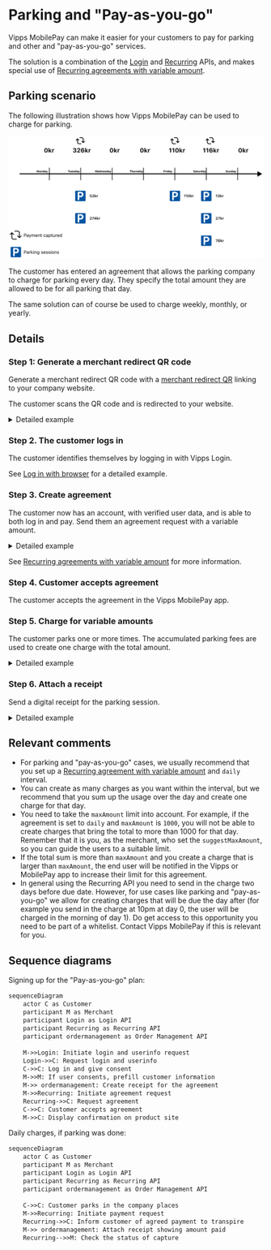<!-- START_METADATA
---
title: 'Vipps MobilePay parking and "Pay-as-you-go" flow'
sidebar_label: 'Parking and "Pay-as-you-go"'
sidebar_position: 90
description: Using Vipps MobilePay in a parking solution
hide_table_of_contents: false
pagination_next: null
pagination_prev: null
---

END_METADATA -->

# Parking and "Pay-as-you-go"

Vipps MobilePay can make it easier for your customers to pay for parking and other and "pay-as-you-go" services.

The solution is a combination of the
[Login](https://developer.vippsmobilepay.com/docs/APIs/login-api) and
[Recurring](https://developer.vippsmobilepay.com/docs/APIs/recurring-api) APIs,
and makes special use of
[Recurring agreements with variable amount](https://developer.vippsmobilepay.com/docs/APIs/recurring-api/vipps-recurring-api#recurring-agreements-with-variable-amount).

## Parking scenario

The following illustration shows how Vipps MobilePay can be used to charge for parking.

![Paying for parking](./images/parking-recurring-flow.png)

The customer has entered an agreement that allows the parking company to charge for
parking every day. They specify the total amount they are allowed to be for all parking that day.

The same solution can of course be used to charge weekly, monthly, or yearly.

## Details

### Step 1: Generate a merchant redirect QR code

Generate a merchant redirect QR code with a
[merchant redirect QR](https://developer.vippsmobilepay.com/docs/APIs/qr-api/vipps-qr-api#merchant-redirect-qr-codes)
linking to your company website.

The customer scans the QR code and is redirected to your website.

<details>
<summary>Detailed example</summary>
<div>

The QR code contains a `Id` that connects it to the taxi where it is located.

Here is an example HTTP POST:

[`POST:/qr/v1/merchant-redirect`](https://developer.vippsmobilepay.com/api/qr/#operation/CreateMerchantRedirectQr)

```json
{
  "id": "company_site",
  "redirectUrl": "https://example.com/myParkingCompany"
}
```

</div>
</details>


### Step 2. The customer logs in

The customer identifies themselves by logging in with Vipps Login.

See [Log in with browser](https://developer.vippsmobilepay.com/docs/APIs/login-api/vipps-login-api-quick-start/#log-in-with-browser) for a detailed example.

### Step 3. Create agreement

The customer now has an account, with verified user data, and is able to both log in and pay.
Send them an agreement request with a variable amount.

<details>
<summary>Detailed example</summary>
<div>

Create an agreement and specify `pricing.type="VARIABLE"`.
Set a `suggestedMaxAmount`. The user can modify this amount later, and that will be set in a `maxAmount` field.

Here is an example HTTP POST:

[`POST:/agreements`](https://developer.vippsmobilepay.com/api/recurring#tag/Agreement-v3-endpoints/operation/DraftAgreementV3)

With body:

```json
{
   "interval": {
      "unit" : "DAY",
      "count": 1
   },
   "pricing": {
      "suggestedMaxAmount": 200000,
      "currency": "NOK",
      "type": "VARIABLE"
   },
   "merchantRedirectUrl": "https://example.com/myParkingCompany",
   "merchantAgreementUrl": "https://example.com/myParkingCompany/agreement-url",
   "phoneNumber": "91234567",
   "productName": "Pay-as-you-go"
}
```

</div>
</details>

See [Recurring agreements with variable amount](https://developer.vippsmobilepay.com/docs/APIs/recurring-api/vipps-recurring-api#recurring-agreements-with-variable-amount) for more information.

### Step 4. Customer accepts agreement

The customer accepts the agreement in the Vipps MobilePay app.

### Step 5. Charge for variable amounts

The customer parks one or more times.
The accumulated parking fees are used to create one charge with the total amount.

<details>
<summary>Detailed example</summary>
<div>

The amount of the charge/charges in the interval cannot be higher than the `suggestedMaxAmount` or `maxAmount` field, depending on which is highest.

Here is an example HTTP POST:

[POST:/recurring/v3/agreements/{agreementId}/charges](https://developer.vippsmobilepay.com/api/recurring/#tag/Charge-v3-endpoints/operation/CreateChargeV3)

With body:

```json
{
  "amount": 32600,
  "transactionType": "DIRECT_CAPTURE",
  "description": "Parking on Tuesday.",
  "due": "2025-08-08",
  "retryDays": 0
}
```

</div>
</details>

### Step 6. Attach a receipt

Send a digital receipt for the parking session.

<details>
<summary>Detailed example</summary>
<div>


Here is an example HTTP POST:

[`POST:/order-management/v2/{paymentType}/receipts/{orderId}`](https://developer.vippsmobilepay.com/api/order-management/#operation/postReceiptV2)

Use `recurring` for recurring payments.
For `orderId`, use the `chargeId` of the charge.

Body:

```json
{
  "orderLines": [
    {
        "name": "parking",
        "id": "line_item_1",
        "totalAmount": 5200,
        "totalAmountExcludingTax": 3900,
        "totalTaxAmount": 1300,
        "taxPercentage": 25,
      },
    {
        "name": "parking",
        "id": "line_item_1",
        "totalAmount": 27400,
        "totalAmountExcludingTax": 20550,
        "totalTaxAmount": 6850,
        "taxPercentage": 25,
      },
    },
  ],
  "bottomLine": {
    "currency": "NOK",
    "posId": "parking_lot_012"
  }
}

```

</div>
</details>


## Relevant comments

* For parking and "pay-as-you-go" cases, we usually recommend that you set up a
  [Recurring agreement with variable amount](https://developer.vippsmobilepay.com/docs/APIs/recurring-api/vipps-recurring-api#recurring-agreements-with-variable-amount)
  and `daily` interval.
* You can create as many charges as you want within the interval, but we recommend that you
  sum up the usage over the day and create one charge for that day.
* You need to take the `maxAmount` limit into account. For example, if the agreement is set to `daily`
  and `maxAmount` is `1000`, you will not be able to create charges that bring the total to more
  than 1000 for that day. Remember that it is you, as the merchant, who set the `suggestMaxAmount`,
  so you can guide the users to a suitable limit.
* If the total sum is more than `maxAmount` and you create a charge that is larger than `maxAmount`,
  the end user will be notified in the Vipps or MobilePay app to increase their limit for this agreement.
* In general using the Recurring API you need to send in the charge two days before due date. However, for use cases like parking and "pay-as-you-go" we allow for creating charges that will be due the day after (for example you send in the charge at 10pm at day 0, the user will be charged in the morning of day 1). Do get access to this opportunity you need to be part of a whitelist. Contact Vipps MobilePay if this is relevant for you.

## Sequence diagrams

Signing up for the "Pay-as-you-go" plan:

``` mermaid
sequenceDiagram
    actor C as Customer
    participant M as Merchant
    participant Login as Login API
    participant Recurring as Recurring API
    participant ordermanagement as Order Management API

    M->>Login: Initiate login and userinfo request
    Login->>C: Request login and userinfo
    C->>C: Log in and give consent
    M->>M: If user consents, prefill customer information
    M->> ordermanagement: Create receipt for the agreement
    M->>Recurring: Initiate agreement request
    Recurring->>C: Request agreement
    C->>C: Customer accepts agreement
    M->>C: Display confirmation on product site
```

Daily charges, if parking was done:

``` mermaid
sequenceDiagram
    actor C as Customer
    participant M as Merchant
    participant Login as Login API
    participant Recurring as Recurring API
    participant ordermanagement as Order Management API

    C->>C: Customer parks in the company places
    M->>Recurring: Initiate payment request
    Recurring->>C: Inform customer of agreed payment to transpire
    M->> ordermanagement: Attach receipt showing amount paid
    Recurring-->>M: Check the status of capture
```